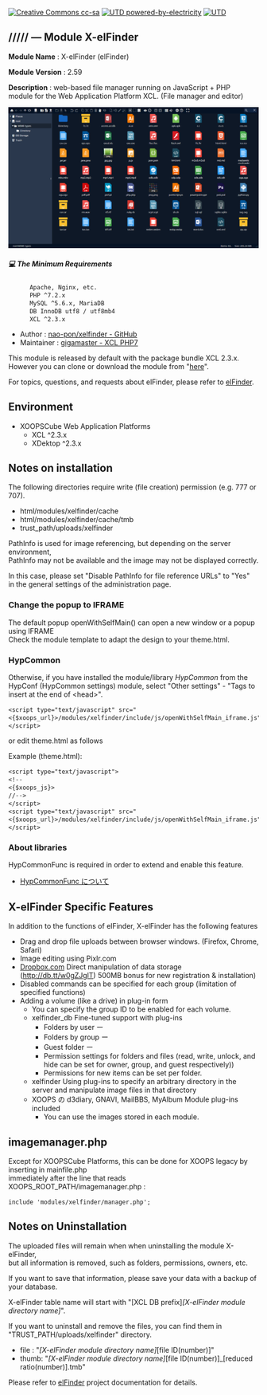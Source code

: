 
[![Creative Commons cc-sa](http://ForTheBadge.com/images/badges/cc-sa.svg)](https://creativecommons.org/licenses/by-sa/4.0) 
[![UTD powered-by-electricity](http://ForTheBadge.com/images/badges/powered-by-electricity.svg)](https://github.com/gigamaster/xelfinder)
[![UTD](https://forthebadge.com/images/badges/built-with-love.svg)](https://github.com/gigamaster/xelfinder)



## ///// — Module X-elFinder

**Module Name**  : X-elFinder (elFinder)  

**Module Version**  : 2.59  

**Description** : web-based file manager running on JavaScript + PHP  
module for the Web Application Platform XCL.
 (File manager and editor)

 <img src="xelfinder-preview.png" title="X-elFinder screenshot">

  
##### :computer: The Minimum Requirements



          Apache, Nginx, etc.
          PHP ^7.2.x
          MySQL ^5.6.x, MariaDB
          DB InnoDB utf8 / utf8mb4
          XCL ^2.3.x 






* Author : [nao-pon/xelfinder - GitHub](https://github.com/nao-pon/xelfinder)
* Maintainer : [gigamaster - XCL PHP7](https://github.com/gigamaster/xelfinder)

This module is released by default with the package bundle XCL 2.3.x.  
However you can clone or download the module from "[here](https://github.com/gigamaster?repo_name=xelfinder&tab=packages)".

For topics, questions, and requests about elFinder, please refer to [elFinder](https://github.com/Studio-42/elFinder). 


## Environment

* XOOPSCube Web Application Platforms
  * XCL ^2.3.x
  * XDektop ^2.3.x

## Notes on installation

The following directories require write (file creation) permission (e.g. 777 or 707).

* html/modules/xelfinder/cache
* html/modules/xelfinder/cache/tmb
* trust_path/uploads/xelfinder

PathInfo is used for image referencing, but depending on the server environment,  
PathInfo may not be available and the image may not be displayed correctly.

In this case, please set "Disable PathInfo for file reference URLs" to "Yes"  
in the general settings of the administration page.

### Change the popup to IFRAME

The default popup openWithSelfMain() can open a new window or a popup using IFRAME  
Check the module template to adapt the design to your theme.html.

### HypCommon
Otherwise, if you have installed the module/library _HypCommon_ from the HypConf (HypCommon settings) module, select "Other settings" - "Tags to insert at the end of &lt;head&gt;".

    <script type="text/javascript" src="<{$xoops_url}>/modules/xelfinder/include/js/openWithSelfMain_iframe.js"></script>

or edit theme.html as follows

Example (theme.html):

    <script type="text/javascript">
    <!--
    <{$xoops_js}>
    //-->
    </script>
    <script type="text/javascript" src="<{$xoops_url}>/modules/xelfinder/include/js/openWithSelfMain_iframe.js"></script>

### About libraries

HypCommonFunc is required in order to extend and enable this feature.

* [HypCommonFunc について](http://xoops.hypweb.net/modules/xpwiki/156.html)

## X-elFinder Specific Features

In addition to the functions of elFinder, X-elFinder has the following features

* Drag and drop file uploads between browser windows. (Firefox, Chrome, Safari)
* Image editing using Pixlr.com 
* [Dropbox.com](http://db.tt/w0gZJglT) Direct manipulation of data storage (http://db.tt/w0gZJglT) 500MB bonus for new registration & installation)
* Disabled commands can be specified for each group (limitation of specified functions)
* Adding a volume (like a drive) in plug-in form
    * You can specify the group ID to be enabled for each volume.
    * xelfinder_db Fine-tuned support with plug-ins
        * Folders by user ー
        * Folders by group ー
        * Guest folder ー
        * Permission settings for folders and files (read, write, unlock, and hide can be set for owner, group, and guest respectively))
        * Permissions for new items can be set per folder.
    * xelfinder Using plug-ins to specify an arbitrary directory in the server and manipulate image files in that directory
    * XOOPS の d3diary, GNAVI, MailBBS, MyAlbum Module plug-ins included
        * You can use the images stored in each module.

## imagemanager.php   

Except for XOOPSCube Platforms, this can be done for XOOPS legacy by inserting in mainfile.php  
immediately after the line that reads XOOPS_ROOT_PATH/imagemanager.php :

    include 'modules/xelfinder/manager.php';



## Notes on Uninstallation

The uploaded files will remain when when uninstalling the module X-elFinder,  
but all information is removed, such as folders, permissions, owners, etc.

If you want to save that information, please save your data with a backup of your database.

X-elFinder table name will start with "[XCL DB prefix]_[X-elFinder module directory name]_".

If you want to uninstall and remove the files, you can find them in "TRUST_PATH/uploads/xelfinder" directory.

* file : "_[X-elFinder module directory name]_[file ID(number)]"
* thumb: "_[X-elFinder module directory name]_[file ID(number)]_[reduced ratio(number)].tmb"

Please refer to  [elFinder](https://github.com/Studio-42/elFinder) project documentation for details.
